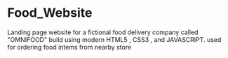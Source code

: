 # Food_Website
Landing page website for a fictional food delivery company called "OMNIFOOD" build using modern HTML5 , CSS3 , and JAVASCRIPT.
used for ordering food intems from nearby store
